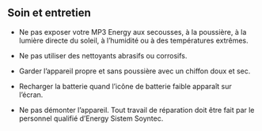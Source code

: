 ## Soin et entretien

* Ne pas exposer votre MP3 Energy aux secousses, à la poussière, à la lumière directe du soleil, à l’humidité ou à des températures extrêmes.

* Ne pas utiliser des nettoyants abrasifs ou corrosifs.

* Garder l’appareil propre et sans poussière avec un chiffon doux et sec.

* Recharger la batterie quand l’icône de batterie faible apparaît sur l’écran.

* Ne pas démonter l’appareil. Tout travail de réparation doit être fait par le personnel qualifié d’Energy Sistem Soyntec.
